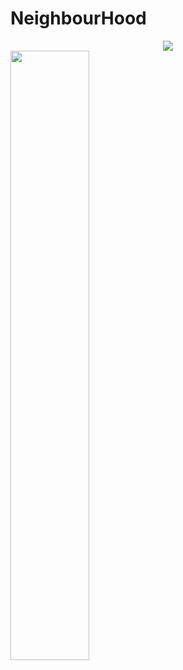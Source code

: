 # NeighbourHood
<div align="center">
  <img src="https://user-images.githubusercontent.com/94776718/174292687-9e90fa3d-480d-4ff1-8f61-73abc34cf5e7.png" />
</div>

<div align="center">
  
</div>
<img src="https://user-images.githubusercontent.com/94776718/174295384-4b419528-e115-4a0a-910d-6f9bfaff6f17.gif" height="50%"/>

